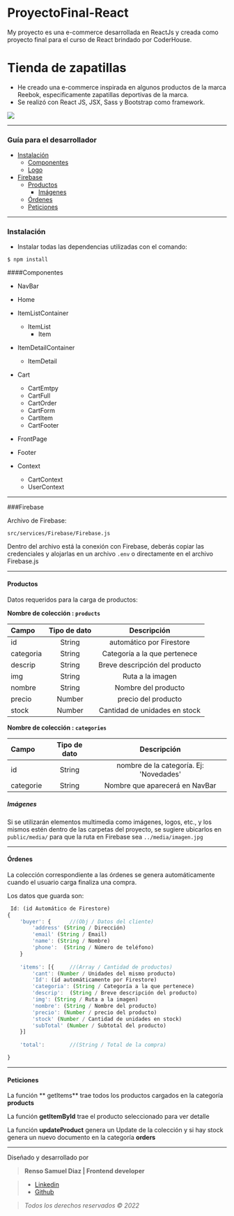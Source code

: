 # ProyectoFinal-React
My proyecto es una e-commerce desarrollada en ReactJs y creada como proyecto final para el curso de React brindado por CoderHouse.
# Tienda de zapatillas

- He creado una e-commerce inspirada en algunos productos de la marca Reebok, especificamente zapatillas deportivas de la marca.
- Se realizó con React JS, JSX, Sass y Bootstrap como framework.

<img src="./public/assets/" />


------------

### Guía para el desarrollador

- [Instalación](#Instalación)
	- [Componentes](#Componentes)
	- [Logo](#Logo)
- [Firebase](#Firebase)
	- [Productos](#Productos)
		- [Imágenes](#Imágenes)
	- [Órdenes](#Órdenes)
	- [Peticiones](#Peticiones)



------------
### Instalación


-	 Instalar todas las dependencias utilizadas con el comando:

`$ npm install`


####Componentes

- NavBar
- Home
- ItemListContainer
	- ItemList
		- Item
- ItemDetailContainer
	-	ItemDetail
- Cart
	- CartEmtpy
	- CartFull
	- CartOrder
	- CartForm
	- CartItem
	- CartFooter
- FrontPage
- Footer


- Context
	- CartContext
	- UserContext

------------
###Firebase

Archivo de Firebase:

`src/services/Firebase/Firebase.js`

Dentro del archivo está la conexión con Firebase, deberás copiar las credenciales y alojarlas en un archivo  `.env` o directamente en el archivo Firebase.js


------------


#### Productos

Datos requeridos para la carga de productos:

**Nombre de colección : `products`**

| Campo  | Tipo de dato  | Descripción |
| :------------ |:---------------:| :-----:|
| id     | String | automático por Firestore |
| categoria      | String        |   Categoría a la que pertenece |
| descrip | String        |   Breve descripción del producto |
| img | String        |   Ruta a la imagen |
| nombre | String     |    Nombre del producto |
| precio | Number        |    precio del producto |
| stock | Number        |    Cantidad de unidades en stock |


**Nombre de colección : `categories`**

| Campo  | Tipo de dato  | Descripción |
| :------------ |:---------------:| :-----:|
| id     | String | nombre de la categoría. Ej: 'Novedades' |
| categorie      | String        |   Nombre que aparecerá en NavBar |

##### Imágenes
Si se utilizarán elementos multimedia como imágenes, logos, etc., y los mismos estén dentro de las carpetas del proyecto, se sugiere ubicarlos en  `public/media/` para que la ruta en Firebase sea `../media/imagen.jpg`


------------


#### Órdenes

La colección correspondiente a las órdenes se genera automáticamente cuando el usuario carga finaliza una compra.

Los datos que guarda son:



```javascript
 Id: (id Automático de Firestore)
{
	'buyer': {		//(Obj / Datos del cliente)
		'address' (String / Dirección)
		'email' (String / Email)
		'name': (String / Nombre)
		'phone':  (String / Número de teléfono)
	}
		
	'items': [{		//(Array / Cantidad de productos)
		'cant': (Number / Unidades del mismo producto)
		'Id': (id automáticamente por Firestore)
		'categoria': (String / Categoría a la que pertenece)
		'descrip':  (String / Breve descripción del producto)
		'img': (String / Ruta a la imagen)
		'nombre': (String / Nombre del producto)
		'precio': (Number / precio del producto)
		'stock' (Number / Cantidad de unidades en stock)
		'subTotal' (Number / Subtotal del producto)
	}]
	
	'total':  		//(String / Total de la compra)

}
```


------------


#### Peticiones

La función ** getItems**  trae todos los productos cargados en la categoría **products**

La función **getItemById** trae el producto seleccionado para ver detalle

La función **updateProduct** genera un Update de la colección y si hay stock genera un nuevo documento en la categoría  **orders**


------------

Diseñado y desarrollado por

>**Renso Samuel Diaz | Frontend  developer**

> - [Linkedin](https://www.linkedin.com/in/samuelgiorno/)
> - [Github](https://github.com/samuelgiorno)

>*Todos los derechos reservados © 2022*

